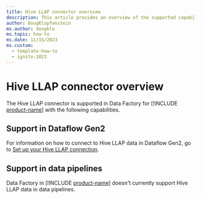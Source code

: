 ```yaml
---
title: Hive LLAP connector overview
description: This article provides an overview of the supported capabilities of the Hive LLAP connector.
author: DougKlopfenstein
ms.author: dougklo
ms.topic: how-to
ms.date: 11/15/2023
ms.custom:
  - template-how-to
  - ignite-2023
---
```


# Hive LLAP connector overview

The Hive LLAP connector is supported in Data Factory for [!INCLUDE [product-name](../includes/product-name.md)] with the following capabilities.


## Support in Dataflow Gen2

For information on how to connect to Hive LLAP data in Dataflow Gen2, go to [Set up your Hive LLAP connection](connector-hive-llap.md).

## Support in data pipelines

Data Factory in [!INCLUDE [product-name](../includes/product-name.md)] doesn't currently support Hive LLAP data in data pipelines.
